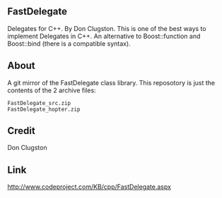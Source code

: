 ## FastDelegate

Delegates for C++. By Don Clugston. This is one of the best ways to implement Delegates in C++. An alternative to Boost::function and Boost::bind (there is a compatible syntax).

## About

A git mirror of the FastDelegate class library. This reposotory is just the contents of the 2 archive files:

    FastDelegate_src.zip
    FastDelegate_hopter.zip 

## Credit

Don Clugston

## Link

http://www.codeproject.com/KB/cpp/FastDelegate.aspx

